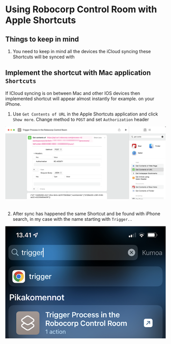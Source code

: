 # Using Robocorp Control Room with Apple Shortcuts

## Things to keep in mind

1. You need to keep in mind all the devices the iCloud syncing these Shortcuts will be synced with

## Implement the shortcut with Mac application `Shortcuts`

If ICloud syncing is on between Mac and other IOS devices then implemented shortcut will appear almost instantly for example. on your iPhone.

1. Use `Get Contents of URL` in the Apple Shortcuts application and click `Show more`. Change method to `POST` and set `Authorization` header

<img src="apple_shortcuts.png" style="margin-bottom:20px">

2. After sync has happened the same Shortcut and be found with iPhone search, in my case with the name starting with `Trigger..`

<img src="iphone_shortcut.png" style="margin-bottom:20px">
